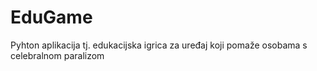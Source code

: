 # EduGame

Pyhton aplikacija tj. edukacijska igrica za uređaj koji pomaže osobama s celebralnom paralizom
